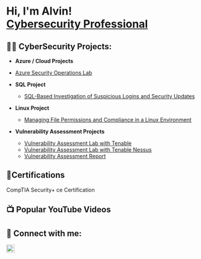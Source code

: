 <h1>Hi, I'm Alvin! <br/> <a href="https://www.linkedin.com/in/alvinturnerjr/">Cybersecurity Professional</a> </h1>

<h2>👨‍💻 CyberSecurity Projects:</h2>

  - <b>Azure / Cloud Projects</b>
   - [Azure Security Operations Lab](https://github.com/divisiondata/Azure-SOC)
 
 - <b>SQL Project</b>
   - [SQL-Based Investigation of Suspicious Logins and Security Updates](https://github.com/jnathan912/SQL-queries)
 
 - <b>Linux Project</b>
   - [Managing File Permissions and Compliance in a Linux Environment](https://github.com/jnathan912/file-permissions-in-linux)
 
 - <b>Vulnerability Assessment Projects</b>
   - [Vulnerability Assessment Lab with Tenable](https://github.com/jnathan912/Vulnerability-Management)
   - [Vulnerability Assessment Lab with Tenable Nessus](https://github.com/jnathan912/Vulnerability-Management)
   - [Vulnerability Assessment Report](https://github.com/jnathan912/Assessment-Report)

<h2>📄Certifications</h2>
CompTIA Security+ ce Certification

<h2>📺 Popular YouTube Videos</h2>

<h2> 🤳 Connect with me:</h2>

[<img align="left" alt="JoshMadakor | LinkedIn" width="22px" src="https://cdn.jsdelivr.net/npm/simple-icons@v3/icons/linkedin.svg" />][linkedin]

[linkedin]: https://linkedin.com/in/alvinturnerjr/

<!--
**joshmadakor1/joshmadakor1** is a ✨ _special_ ✨ repository because its `README.md` (this file) appears on your GitHub profile.

Here are some ideas to get you started:

- 🔭 I’m currently working on ...
- 🌱 I’m currently learning ...
- 👯 I’m looking to collaborate on ...
- 🤔 I’m looking for help with ...
- 💬 Ask me about ...
- 📫 How to reach me: ...
- 😄 Pronouns: ...
- ⚡ Fun fact: ...
-->
